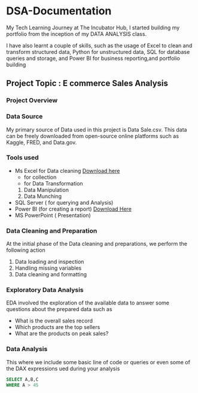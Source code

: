 # DSA-Documentation 

 My Tech Learning Journey at The Incubator Hub,  I started building my portfolio from  the inception of my DATA ANALYSIS class.
 
 I have also learnt a couple of skills, such as the usage of Excel to clean and transform structured data, Python for unstructured data, SQL for database queries and storage, 
 and Power BI for business reporting,and portfolio building 

## Project Topic : E commerce Sales Analysis 

### Project Overview  

### Data Source 

My primary source of Data used in this project is Data Sale.csv. This data can be freely downloaded from open-source online platforms such as Kaggle, FRED, and Data.gov.
 
### Tools used
- Ms Excel for Data cleaning [Download here](https://www.microsoft.com)
  - for collection
  - for Data Transformation
  1. Data Manipulation
  2. Data Munching 
- SQL Server ( for querying and Analysis)
- Power BI (for creating a report) [Download Here](https://www.microsoft.com/en-us/download/details.aspx?id.58494)
- MS PowerPoint ( Presentation)

### Data Cleaning and Preparation 

At the initial phase of the Data cleaning and preparations, we perform the following action
1. Data loading and inspection
2. Handling missing variables
3. Data cleaning and formatting

### Exploratory Data Analysis
EDA involved the exploration of the available data  to answer some questions about the prepared 
data such as 
- What is the overall sales record
- Which products are the top sellers
- What are the  products on peak sales?

### Data Analysis 

This where we include some basic line of code or queries or even some of the DAX expressions ued during your analysis

 ```SQL 
 SELECT A,B,C
 WHERE A > 45

```


   
